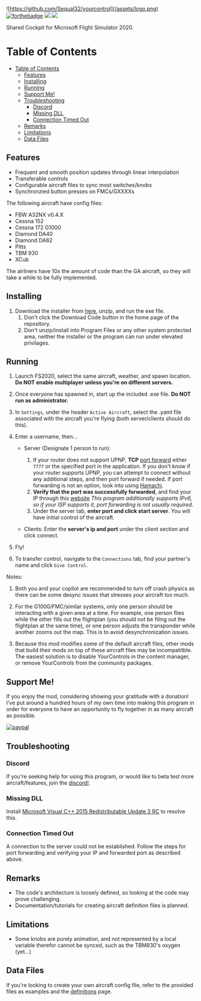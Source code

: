 ![https://github.com/Sequal32/yourcontrol](/assets/logo.png)
[![forthebadge](https://forthebadge.com/images/badges/built-with-love.svg)](https://forthebadge.com)
[![](https://img.shields.io/github/v/tag/Sequal32/yourcontrol?label=release&style=for-the-badge)](https://github.com/Sequal32/yourcontrolsinstaller/releases/latest/download/installer.zip) [![](https://img.shields.io/github/downloads/Sequal32/yourcontrol/total?style=for-the-badge)](https://github.com/Sequal32/yourcontrolsinstaller/releases/latest/download/installer.zip)

Shared Cockpit for Microsoft Flight Simulator 2020.

# Table of Contents
- [Table of Contents](#table-of-contents)
  - [Features](#features)
  - [Installing](#installing)
  - [Running](#running)
  - [Support Me!](#support-me)
  - [Troubleshooting](#troubleshooting)
    - [Discord](#discord)
    - [Missing DLL](#missing-dll)
    - [Connection Timed Out](#connection-timed-out)
  - [Remarks](#remarks)
  - [Limitations](#limitations)
  - [Data Files](#data-files)

## Features
* Frequent and smooth position updates through linear interpolation
* Transferable controls
* Configurable aircraft files to sync most switches/knobs
* Synchronzied button presses on FMCs/GXXXXs

The following aircraft have config files:
* FBW A32NX v0.4.X
* Cessna 152
* Cessna 172 G1000
* Diamond DA40
* Diamond DA62
* Pitts
* TBM 930
* XCub

The airliners have 10x the amount of code than the GA aircraft, so they will take a while to be fully implemented.

## Installing
1. Download the installer from [here](https://github.com/Sequal32/yourcontrolsinstaller/releases/latest/download/installer.zip), unzip, and run the exe file.
   1. Don't click the Download Code button in the home page of the repository.
   2. Don't unzip/install into Program Files or any other system protected area, neither the installer or the program can run under elevated privilages.

## Running
1. Launch FS2020, select the same aircraft, weather, and spawn location. **Do NOT enable multiplayer unless you're on different servers.**
2. Once everyone has spawned in, start up the included .exe file. **Do NOT run as administrator.**
3. In `Settings`, under the header `Active Aircraft`, select the .yaml file associated with the aircraft you're flying (both server/clients should do this).
4.
    Enter a username, then...

    * Server (Designate 1 person to run):
      1. If your router does not support UPNP, **TCP** [port forward](https://www.youtube.com/watch?v=usSpl0yJFnY) either `7777` or the specified port in the application. If you don't know if your router supports UPNP, you can attempt to connect without any additional steps, and then port forward if needed. If port forwarding is not an option, look into using [Hamachi](https://www.youtube.com/watch?v=bWbo0gcFqA8).
      2. **Verify that the port was successfully forwarded**, and find your IP through this [website](https://bytekitchen.de/tools/YCCT/)
         *This program additionally supports IPv6, so if your ISP supports it, port forwarding is not usually required.*
      3. Under the server tab, **enter port and click start server**. You will have initial control of the aircraft.
      
    * Clients: Enter the **server's ip and port** under the client section and click connect.

1. Fly!
2. To transfer control, navigate to the `Connections` tab, find your partner's name and click `Give Control`.

Notes:
1. Both you and your copilot are recommended to turn off crash physics as there can be some desync issues that stresses your aircraft too much.
   
2. For the G1000/FMC/similar systems, only one person should be interacting with a given area at a time. For example, one person flies while the other fills out the flightplan (you should not be filing out the flightplan at the same time), or one person adjusts the transponder while another zooms out the map. This is to avoid desynchronization issues.
   
3. Because this mod modifies some of the default aircraft files, other mods that build their mods on top of these aircraft files may be incompatitble. The easiest solution is to disable YourControls in the content manager, or remove YourControls from the community packages.

## Support Me!
If you enjoy the mod, considering showing your gratitude with a donation! I've put around a hundred hours of my own time into making this program in order for everyone to have an opportunity to fly together in as many aircraft as possible.

[![paypal](https://www.paypalobjects.com/en_US/i/btn/btn_donateCC_LG.gif)](https://paypal.me/ctam1207)

## Troubleshooting
### Discord
If you're seeking help for using this program, or would like to beta test more aircraft/features, join the [discord!](https://discord.gg/SxYqf2n).

### Missing DLL
Install [Microsoft Visual C++ 2015 Redistributable Update 3 RC](https://www.microsoft.com/en-us/download/details.aspx?id=52685) to resolve this.

### Connection Timed Out
A connection to the server could not be established. Follow the steps for port forwarding and verifying your IP and forwarded port as described above.

## Remarks
* The code's architecture is loosely defined, so looking at the code may prove challenging.
* Documentation/tutorials for creating aircraft definition files is planned.

## Limitations
* Some knobs are purely animation, and not represented by a local variable therefor cannot be synced, such as the TBM830's oxygen (yet...)

## Data Files
If you're looking to create your own aircraft config file, refer to the provided files as examples and the [definitions](https://github.com/Sequal32/yourcontrol/tree/master/definitions) page.